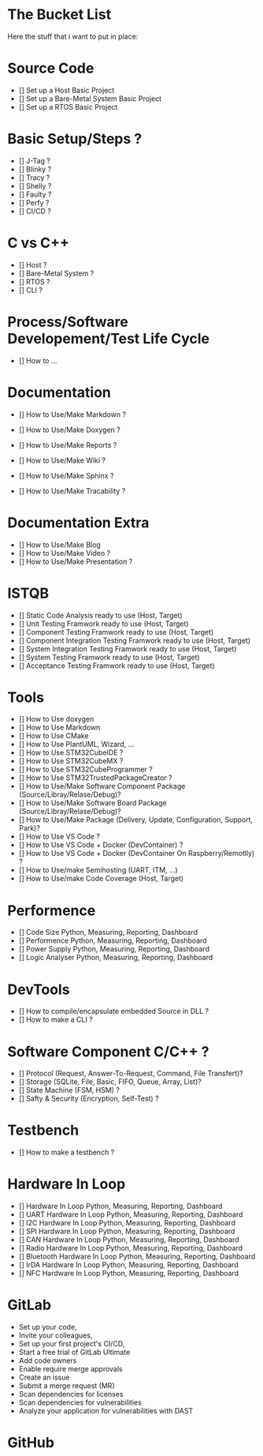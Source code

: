 # The Bucket List

Here the stuff that i want to put in place:

# Source Code

- [] Set up a Host Basic Project 
- [] Set up a Bare-Metal System Basic Project 
- [] Set up a RTOS Basic Project 

# Basic Setup/Steps ?

- [] J-Tag ?
- [] Blinky ?
- [] Tracy ?
- [] Shelly ?
- [] Faulty ?
- [] Perfy ?
- [] CI/CD ?

# C vs C++ 

- [] Host ?
- [] Bare-Metal System ?
- [] RTOS ?
- [] CLI ?

# Process/Software Developement/Test Life Cycle
- [] How to ...

# Documentation
- [] How to Use/Make Markdown ?
- [] How to Use/Make Doxygen ?
  
- [] How to Use/Make Reports ?
- [] How to Use/Make Wiki ?
- [] How to Use/Make Sphinx ?
- [] How to Use/Make Tracability ?

# Documentation Extra

- [] How to Use/Make Blog
- [] How to Use/Make Video ?
- [] How to Use/Make Presentation ?

# ISTQB

- [] Static Code Analysis ready to use (Host, Target)
- [] Unit Testing Framwork ready to use (Host, Target)
- [] Component Testing Framwork ready to use (Host, Target)
- [] Component Integration Testing Framwork ready to use (Host, Target)
- [] System Integration Testing Framwork ready to use (Host, Target)
- [] System Testing Framwork ready to use (Host, Target)
- [] Acceptance Testing Framwork ready to use (Host, Target)

# Tools

- [] How to Use doxygen 
- [] How to Use Markdown  
- [] How to Use CMake 
- [] How to Use PlantUML, Wizard, ...
- [] How to Use STM32CubeIDE ?
- [] How to Use STM32CubeMX ?
- [] How to Use STM32CubeProgrammer ?
- [] How to Use STM32TrustedPackageCreator ?
- [] How to Use/Make Software Component Package (Source/Libray/Relase/Debug)?
- [] How to Use/Make Software Board Package (Source/Libray/Relase/Debug)?
- [] How to Use/Make Package (Delivery, Update, Configuration, Support, Park)?
- [] How to Use VS Code ?
- [] How to Use VS Code + Docker (DevContainer) ?
- [] How to Use VS Code + Docker (DevContainer On Raspberry/Remotlly) ?
- [] How to Use/make Semihosting (UART, ITM, ...)
- [] How to Use/make Code Coverage (Host, Target)

# Performence 

- [] Code Size Python, Measuring, Reporting, Dashboard
- [] Performence Python, Measuring, Reporting, Dashboard
- [] Power Supply Python, Measuring, Reporting, Dashboard
- [] Logic Analyser Python, Measuring, Reporting, Dashboard

# DevTools 

- [] How to compile/encapsulate embedded Source in DLL ?
- [] How to make a CLI ?

# Software Component C/C++ ?

- [] Protocol (Request, Answer-To-Request, Command, File Transfert)?
- [] Storage (SQLite, File, Basic, FIFO, Queue, Array, List)?
- [] State Machine (FSM, HSM) ?
- [] Safty & Security (Encryption, Self-Test) ?

# Testbench 

- [] How to make a testbench ?

# Hardware In Loop 

- [] Hardware In Loop Python, Measuring, Reporting, Dashboard
- [] UART Hardware In Loop Python, Measuring, Reporting, Dashboard
- [] I2C Hardware In Loop Python, Measuring, Reporting, Dashboard
- [] SPI Hardware In Loop Python, Measuring, Reporting, Dashboard
- [] CAN Hardware In Loop Python, Measuring, Reporting, Dashboard
- [] Radio Hardware In Loop Python, Measuring, Reporting, Dashboard
- [] Bluetooth Hardware In Loop Python, Measuring, Reporting, Dashboard
- [] IrDA Hardware In Loop Python, Measuring, Reporting, Dashboard
- [] NFC Hardware In Loop Python, Measuring, Reporting, Dashboard

# GitLab  

  - Set up your code, 
  - Invite your colleagues, 
  - Set up your first project's CI/CD,  
  - Start a free trial of GitLab Ultimate
  - Add code owners 
  - Enable require merge approvals 
  - Create an issue
  - Submit a merge request (MR)
  - Scan dependencies for licenses 
  - Scan dependencies for vulnerabilities
  - Analyze your application for vulnerabilities with DAST 

# GitHub
